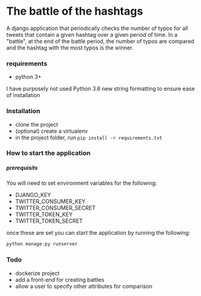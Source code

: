 # The battle of the hashtags

A django application that periodically checks the number of typos for all tweets that contain a given hashtag over a given period of time. In a "battle", at the end of the battle period, the number of typos are compared and the hashtag with the most typos is the winner.

### requirements
* python 3+

I have purposely not used Python 3.6 new string formatting to ensure ease of installation

### Installation
* clone the project
* (optional) create a virtualenv
* in the project folder, run `pip install -r requirements.txt`

### How to start the application

##### prerequisits
You will need to set environment variables for the following:
* DJANGO_KEY
* TWITTER_CONSUMER_KEY
* TWITTER_CONSUMER_SECRET
* TWITTER_TOKEN_KEY
* TWITTER_TOKEN_SECRET

once these are set you can start the application by running the following:
```cmd
python manage.py runserver
```

### Todo
* dockerize project
* add a front-end for creating battles
* allow a user to specify other attributes for comparison
